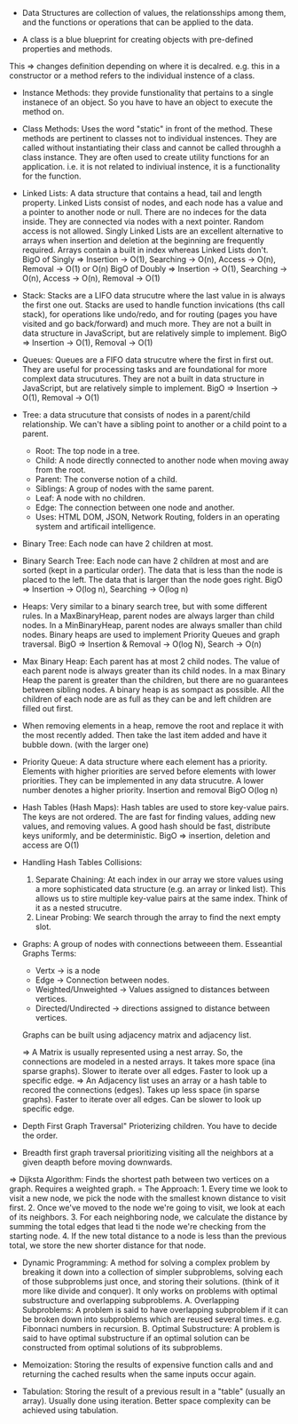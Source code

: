 - Data Structures are collection of values, the relationsships among them, and the functions or operations that can be applied to the data.

- A class is a blue blueprint for creating objects with pre-defined properties and methods.

This => changes definition depending on where it is decalred. e.g. this in a constructor or a method refers to the individual instence of a class. 

- Instance Methods: they provide funstionality that pertains to a single instanece of an object. So you have to have an object to execute the method on.

- Class Methods: Uses the word "static" in front of the method. These methods are pertinent to classes not to individual instences. They are called without instantiating their class and cannot be called throughh a class instance. They are often used to create utility functions for an application. i.e. it is not related to indiviual instence, it is a functionality for the function. 

- Linked Lists: A data structure that contains a head, tail and length property. Linked Lists consist of nodes, and each node has a value and a pointer to another node or null. There are no indeces for the data inside. They are connected via nodes with a next pointer. Random access is not allowed. Singly Linked Lists are an excellent alternative to arrays when insertion and deletion at the beginning are frequently required. Arrays contain a built in index whereas Linked Lists don't.  
    BigO of Singly => Insertion -> O(1), Searching -> O(n), Access -> O(n), Removal -> O(1) or O(n)
    BigO of Doubly => Insertion -> O(1), Searching -> O(n), Access -> O(n), Removal -> O(1) 

- Stack: Stacks are a LIFO data strucutre where the last value in is always the first one out. Stacks are used to handle function invications (ths call stack), for operations like undo/redo, and for routing (pages you have visited and go back/forward) and much more. They are not a built in data structure in JavaScript,  but are relatively simple to implement. 
    BigO => Insertion -> O(1), Removal -> O(1)

- Queues: Queues are a FIFO data strucutre where the first in first out. They are useful for processing tasks and are foundational for more complext data strucutures. They are not a built in data structure in JavaScript,  but are relatively simple to implement. 
    BigO => Insertion -> O(1), Removal -> O(1)

- Tree: a data strucuture that consists of nodes in a parent/child relationship. We can't have a sibling point to another or a child point to a parent.
     * Root: The top node in a tree.
     * Child: A node directly connected to another node when moving away from the root.
     * Parent: The converse notion of a child.
     * Siblings: A group of nodes with the same parent.
     * Leaf: A node with no children.
     * Edge: The connection between one node and another.
     - Uses: HTML DOM, JSON, Network Routing, folders in an operating system and artificail intelligence. 

- Binary Tree: Each node can have 2 children at most.

- Binary Search Tree: Each node can have 2 children at most and are sorted (kept in a particular order). The data that is less than the node is placed to the left. The data that is larger than the node goes right. 
    BigO => Insertion -> O(log n), Searching -> O(log n)

- Heaps: Very similar to a binary search tree, but with some different rules. 
    In a MaxBinaryHeap, parent nodes are always larger than child nodes. In a MinBinaryHeap, parent nodes are always smaller than child nodes. Binary heaps are used to implement Priority Queues and graph traversal.
    BigO => Insertion & Removal -> O(log N), Search -> O(n)

- Max Binary Heap: Each parent has at most 2 child nodes. The value of each parent node is always greater than its child nodes. In a max Binary Heap the parent is greater than the children, but there are no guarantees between sibling nodes. A binary heap is as sompact as possible. All the children of each node are as full as they can be and left children are filled out first. 

- When removing elements in a heap, remove the root and replace it with the most recently added. Then take the last item added and have it bubble down. (with the larger one)

- Priority Queue: A data structure where each element has a priority. Elements with higher priorities are served before elements with lower priorities. They can be implemented in any data strucutre. A lower number denotes a higher priority. Insertion and removal BigO O(log n)

- Hash Tables (Hash Maps): Hash tables are used to store key-value pairs. The keys are not ordered. The are fast for finding values, adding new values, and removing values.  A good hash should be fast, distribute keys uniformly, and be deterministic. 
BigO => insertion, deletion and access are O(1)

- Handling Hash Tables Collisions: 
    1. Separate Chaining: At each index in our array we store values using a more sophisticated data structure (e.g. an array or linked list). This allows us to stire multiple key-value pairs at the same index. Think of it as a nested strucutre.
    2. Linear Probing: We search through the array to find the next empty slot. 

- Graphs: A group of nodes with connections betweeen them. Esseantial Graphs Terms:
    * Vertx -> is a node
    * Edge -> Connection between nodes.
    * Weighted/Unweighted -> Values assigned to distances between vertices.
    * Directed/Undirected -> directions assigned to distance between vertices. 

    Graphs can be built using adjacency matrix and adjacency list.

    => A Matrix is usually represented using a nest array. So, the connections are modeled in a nested arrays. It takes more space (ina sparse graphs). Slower to iterate over all edges. Faster to look up a specific edge.
    => An Adjacency list uses an array or a hash table to recored the connections (edges). Takes up less space (in sparse graphs). Faster to iterate over all edges. Can be slower to look up specific edge. 

- Depth First Graph Traversal" Prioterizing children. You have to decide the order. 
- Breadth first graph traversal prioritizing visiting all the neighbors at a given deapth before moving downwards.


=> Dijksta Algorithm: Finds the shortest path between two vertices on a graph. Requires a weighted graph.
    = The Approach:
        1. Every time we look to visit a new node, we pick the node with the smallest known distance to visit first.
        2. Once we've moved to the node we're going to visit, we look at each of its neighbors.
        3. For each neighboring node, we calculate the distance by summing the total edges that lead ti the node we're checking from the starting node.
        4. If the new total distance to a node is less than the previous total, we store the new shorter distance for that node. 

- Dynamic Programming: A method for solving a complex problem by breaking it down into a collection of simpler subproblems, solving each of those subproblems just once, and storing their solutions. (think of it more like divide and conquer). It only works on problems with optimal substructure and overlapping subproblems. 
    A. Overlapping Subproblems: A problem is said to have overlapping subproblem if it can be broken down into subproblems which are reused several times. e.g. Fibonnaci numbers in recursion.
    B. Optimal Substructure: A problem is said to have optimal substructure if an optimal solution can be constructed from optimal solutions of its subproblems. 

- Memoization: Storing the results of expensive function calls and and returning the cached results when the same inputs occur again. 
- Tabulation: Storing the result of a previous result in a "table" (usually an array). Usually done using iteration. Better space complexity can be achieved using tabulation. 